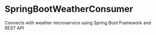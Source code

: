 # SpringBootWeatherConsumer
Connects with weather microservice using Spring Boot Framework and REST API

